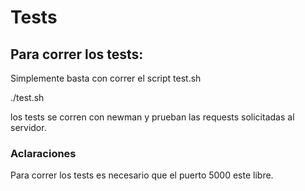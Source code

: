 # Tests
## Para correr los tests:
Simplemente basta con correr el script test.sh

./test.sh

los tests se corren con newman y prueban las requests solicitadas al servidor.

### Aclaraciones
Para correr los tests es necesario que el puerto 5000 este libre.
